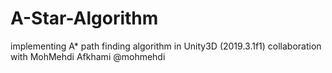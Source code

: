 # A-Star-Algorithm
implementing A* path finding algorithm in Unity3D (2019.3.1f1)
collaboration with MohMehdi Afkhami @mohmehdi
